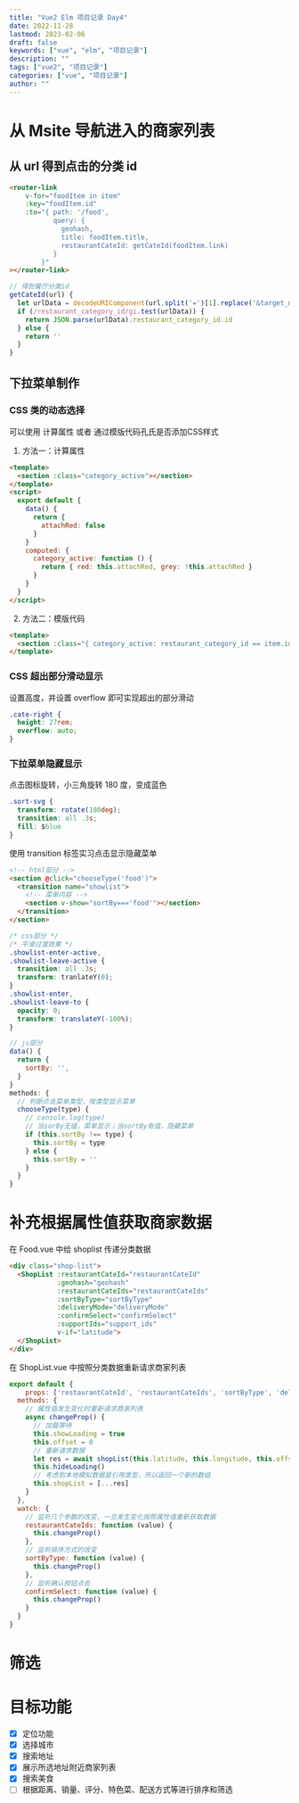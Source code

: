 ```yaml
---
title: "Vue2 Elm 项目记录 Day4"
date: 2022-11-28
lastmod: 2023-02-06
draft: false
keywords: ["vue", "elm", "项目记录"]
description: ""
tags: ["vue2", "项目记录"]
categories: ["vue", "项目记录"]
author: ""
---
```

# 从 Msite 导航进入的商家列表
## 从 url 得到点击的分类 id

```html
<router-link
    v-for="foodItem in item" 
    :key="foodItem.id" 
    :to="{ path: '/food', 
           query: { 
             geohash, 
             title: foodItem.title, 
             restaurantCateId: getCateId(foodItem.link) 
           }
        }" 
></router-link>
```
```js
// 得到餐厅分类id
getCateId(url) {
  let urlData = decodeURIComponent(url.split('=')[1].replace('&target_name',''));
  if (/restaurant_category_id/gi.test(urlData)) {
    return JSON.parse(urlData).restaurant_category_id.id
  } else {
    return ''
  }
}
```

## 下拉菜单制作

### CSS 类的动态选择
可以使用 计算属性 或者 通过模版代码孔氏是否添加CSS样式

1. 方法一：计算属性
```html
<template>
  <section :class="category_active"></section>
</template>
<script>
  export default {
    data() {
      return {
        attachRed: false
      }
    }
    computed: {
      category_active: function () {
        return { red: this.attachRed, grey: !this.attachRed }
      }
    }
  }
</script>
```

2. 方法二：模版代码
```html
<template>
  <section :class="{ category_active: restaurant_category_id == item.id }"></section>
</template>
```


### CSS 超出部分滑动显示
设置高度，并设置 overflow 即可实现超出的部分滑动

```css
.cate-right {
  height: 27rem;
  overflow: auto;
}
```

### 下拉菜单隐藏显示

点击图标旋转，小三角旋转 180 度，变成蓝色

```css
.sort-svg {
  transform: rotate(180deg);
  transition: all .3s;
  fill: $blue
}
```

使用 transition 标签实习点击显示隐藏菜单

```html
<!-- html部分 -->
<section @click="chooseType('food')">
  <transition name="showlist">
    <!-- 菜单内容 -->
    <section v-show="sortBy==='food'"></section>
  </transition>
</section>
```
```css
/* css部分 */
/* 平滑过渡效果 */
.showlist-enter-active,
.showlist-leave-active {
  transition: all .3s;
  transform: tranlateY(0);
}
.showlist-enter,
.showlist-leave-to {
  opacity: 0;
  transform: translateY(-100%);
}
```
```js
// js部分
data() {
  return {
    sortBy: '',
  }
}
methods: {
  // 判断点击菜单类型，按类型显示菜单
  chooseType(type) {
    // console.log(type)
    // 当sorBy无值，菜单显示；当sortBy有值，隐藏菜单
    if (this.sortBy !== type) {
      this.sortBy = type
    } else {
      this.sortBy = ''
    }
  }
}
```

# 补充根据属性值获取商家数据
在 Food.vue 中给 shoplist 传递分类数据
```html
<div class="shop-list">
  <ShopList :restaurantCateId="restaurantCateId"
            :geohash="geohash"
            :restaurantCateIds="restaurantCateIds"
            :sortByType="sortByType"
            :deliveryMode="deliveryMode"
            :confirmSelect="confirmSelect"
            :supportIds="support_ids"
            v-if="latitude">
  </ShopList>
</div>
```

在 ShopList.vue 中按照分类数据重新请求商家列表
```js
export default {
    props: ['restaurantCateId', 'restaurantCateIds', 'sortByType', 'deliveryMode', 'supportIds', 'confirmSelect', 'geohash'],
  methods: {
    // 属性值发生变化时重新请求商家列表
    async changeProp() {
      // 加载等待
      this.showLoading = true
      this.offset = 0
      // 重新请求数据
      let res = await shopList(this.latitude, this.longitude, this.offset, '', this.restaurantCateIds, this.sortByType, this.deliveryMode, this.supportIds)
      this.hideLoading()
      // 考虑到本地模拟数据是引用类型，所以返回一个新的数组
      this.shopList = [...res]
    }
  },
  watch: {
    // 监听几个参数的改变，一旦发生变化按照属性值重新获取数据
    restaurantCateIds: function (value) {
      this.changeProp()
    },
    // 监听排序方式的改变
    sortByType: function (value) {
      this.changeProp()
    },
    // 监听确认按钮点击
    confirmSelect: function (value) {
      this.changeProp()
    }
  }
}
```


# 筛选

# 目标功能

- [x] 定位功能
- [x] 选择城市
- [x] 搜索地址
- [x] 展示所选地址附近商家列表
- [x] 搜索美食
- [ ] 根据距离、销量、评分、特色菜、配送方式等进行排序和筛选

<!-- - [ ] 餐馆视频列表页
- [ ] 购物车功能
- [ ] 店铺评价页面
- [ ] 单个食品详情页面
- [ ] 商家详情页
- [ ] 登录、注册
- [ ] 修改密码
- [ ] 个人中心
- [ ] 发送短信、语音验证
- [ ] 下单功能
- [ ] 订单列表
- [ ] 订单详情
- [ ] 下载app
- [ ] 添加、删除、修改收货地址
- [ ] 账户信息
- [ ] 服务中心
- [ ] 红包
- [ ] 上传头像 -->